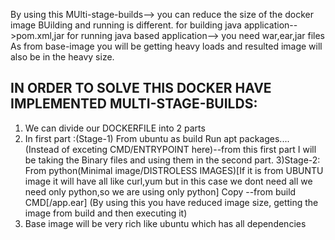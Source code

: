 By using this MUlti-stage-builds--> you can reduce the size of the docker image
BUilding and running is different.
for building java application-->pom.xml,jar
for running java based application--> you need war,ear,jar files
As from base-image you will be getting heavy loads and resulted image will also be in the heavy size.

IN ORDER TO SOLVE THIS DOCKER HAVE IMPLEMENTED MULTI-STAGE-BUILDS:
----------------------------------------------------------------
1) We can divide our DOCKERFILE into 2 parts
2) In first part :(Stage-1)
   From ubuntu as build
   Run apt packages....
   (Instead of exceting CMD/ENTRYPOINT here)--from this first part I will be taking the Binary files and using them in the second part.
3)Stage-2:
   From python(Minimal image/DISTROLESS IMAGES)[If it is from UBUNTU image it will have all like curl,yum but in this case we dont need all we need only python,so we are using only python]
   Copy --from build
   CMD[/app.ear]
   (By using this you have reduced image size, getting the image from build and then executing it)
4) Base image will be very rich like ubuntu which has all dependencies
   
